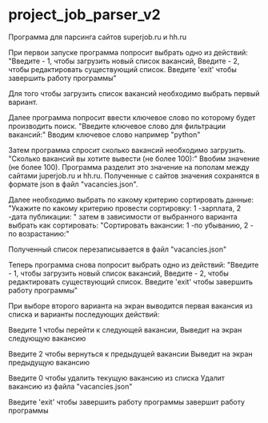 # project_job_parser_v2
Программа для парсинга сайтов superjob.ru и hh.ru

При первои запуске программа попросит выбрать одно из действий: 
"Введите - 1, чтобы загрузить новый список вакансий, 
Введите - 2, чтобы редактировать существующий список. 
Введите 'exit' чтобы завершить работу программы"

Для того чтобы загрузить список вакансий необходимо выбрать первый вариант.

Далее программа попросит ввести ключевое слово по которому будет производить поиск. 
"Введите ключевое слово для фильтрации вакансий:" 
Вводим ключевое слово например "python"

Затем программа спросит сколько вакансий необходимо загрузить. 
"Сколько вакансий вы хотите вывести (не более 100):" 
Ввобим значение (не более 100). Программа разделит это значение на пополам между сайтами juperjob.ru и hh.ru. 
Полученные с сайтов значения сохранятся в формате json в файл "vacancies.json".

Далее необходимо выбрать по какому критерию сортировать данные: 
"Укажите по какому критерию провести сортировку: 
1 -зарплата, 2 -дата публикации: " 
затем в зависимости от выбранного варианта выбрать как сортировать: 
"Сортировать вакансии: 1 -по убыванию, 2 - по возрастанию:"

Полученный список перезаписывается в файл "vacancies.json"

Теперь программа снова попросит выбрать одно из действий: 
"Введите - 1, чтобы загрузить новый список вакансий, 
Введите - 2, чтобы редактировать существующий список. 
Введите 'exit' чтобы завершить работу программы"

При выборе второго варианта на экран выводится первая вакансия из списка и варианты последующих действий:

Введите 1 чтобы перейти к следующей вакансии, Выведит на экран следующую вакансию

Введите 2 чтобы вернуться к предыдущей вакансии Выведит на экран предыдущую вакансию

Введите 0 чтобы удалить текущую вакансию из списка 
Удалит вакансию из файла "vacancies.json"

Введите 'exit' чтобы завершить работу программы завершит работу программы
